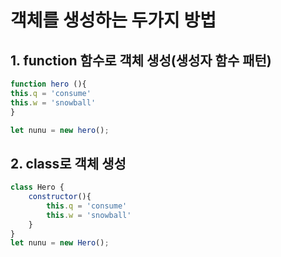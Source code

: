 # 객체를 생성하는 두가지 방법

## 1. function 함수로 객체 생성(생성자 함수 패턴)

```js
function hero (){
this.q = 'consume'
this.w = 'snowball'
}

let nunu = new hero();
```

## 2. class로 객체 생성

```js
class Hero {
	constructor(){
		this.q = 'consume'
		this.w = 'snowball'
	}
}
let nunu = new Hero();
```